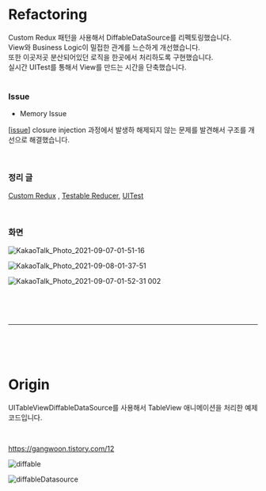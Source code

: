 # Refactoring
Custom Redux 패턴을 사용해서 DiffableDataSource를 리펙토링했습니다.
<br>
View와 Business Logic이 밀접한 관계를 느슨하게 개선했습니다.
<br>
또한 이곳저곳 분산되어있던 로직을 한곳에서 처리하도록 구현했습니다.
<br>
실시간 UITest를 통해서 View를 만드는 시간을 단축했습니다.
<br>
<br>

### Issue
- Memory Issue


[[issue](https://github.com/GangWoon/DiffableDataSource/issues/4)] closure injection 과정에서 발생하 해제되지 않는 문제를 발견해서 구조를 개선으로 해결했습니다. 

<br>

###  정리 글
[Custom Redux](https://gangwoon.tistory.com/23) , [Testable Reducer](https://gangwoon.tistory.com/25?category=787046), [UITest](https://gangwoon.tistory.com/24?category=787046)

<br>

### 화면
![KakaoTalk_Photo_2021-09-07-01-51-16](https://user-images.githubusercontent.com/48466830/132246766-8e41219f-37a2-40c8-a877-c292e5bc04ae.gif)

![KakaoTalk_Photo_2021-09-08-01-37-51](https://user-images.githubusercontent.com/48466830/132380713-eeccf918-b75e-4a15-8996-dd5e6af63f84.gif)

![KakaoTalk_Photo_2021-09-07-01-52-31 002](https://user-images.githubusercontent.com/48466830/132246782-684dc89a-8fcc-446c-8c28-5507607e26e6.gif)

<br>
<br>
<br>

--- 
<br>
<br>
<br>

# Origin 
UITableViewDiffableDataSource를 사용해서 TableView 애니메이션을 처리한 예제 코드입니다.

<br>

https://gangwoon.tistory.com/12

![diffable](https://user-images.githubusercontent.com/48466830/91635240-c0f80c00-ea31-11ea-90e6-04c89e4683fd.gif)

![diffableDatasource](https://user-images.githubusercontent.com/48466830/91635238-bdfd1b80-ea31-11ea-8139-7048b70d916d.gif)

